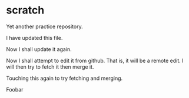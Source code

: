 scratch
=======

Yet another practice repository.

I have updated this file.

Now I shall update it again.

Now I shall attempt to edit it from github. That is, it will be a remote edit. I will then try to fetch it then merge it.

Touching this again to try fetching and merging.

Foobar
